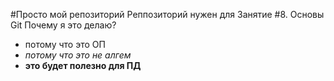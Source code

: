 #Просто мой репозиторий
Реппозиторий нужен для Занятие #8. Основы Git
Почему я это делаю?
 - потому что это ОП
 - *потому что это не алгем*
 - **это будет полезно для ПД**